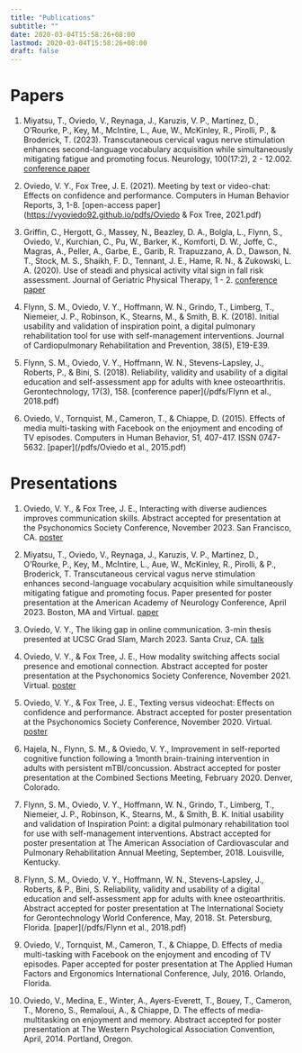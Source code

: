 ```yaml
---
title: "Publications"
subtitle: ""
date: 2020-03-04T15:58:26+08:00
lastmod: 2020-03-04T15:58:26+08:00
draft: false
---
```


# Papers
1. Miyatsu, T., Oviedo, V., Reynaga, J., Karuzis, V. P., Martinez, D., O’Rourke, P., Key, M., McIntire, L., Aue, W., McKinley, R., Pirolli, P., & Broderick, T. (2023). Transcutaneous cervical vagus nerve stimulation enhances second-language vocabulary acquisition while simultaneously mitigating fatigue and promoting focus. Neurology, 100(17:2), 2 - 12.002. [conference paper](https://doi.org/10.1212/WNL.0000000000201931)

2. Oviedo, V. Y., Fox Tree, J. E. (2021). Meeting by text or video-chat: Effects on confidence and performance. Computers in Human Behavior Reports, 3, 1-8. [open-access paper](https://vyoviedo92.github.io/pdfs/Oviedo & Fox Tree, 2021.pdf)

4. Griffin, C., Hergott, G., Massey, N., Beazley, D. A., Bolgla, L., Flynn, S., Oviedo, V., Kurchian, C., Pu, W., Barker, K., Komforti, D. W., Joffe, C., Magras, A., Peller, A., Garbe, E., Garib, R. Trapuzzano, A. D., Dawson, N. T., Stock, M. S., Shaikh, F. D., Tennant, J. E., Hame, R. N., & Zukowski, L. A. (2020). Use of steadi and physical activity vital sign in fall risk assessment. Journal of Geriatric Physical Therapy, 1 - 2. [conference paper](https://doi.org/10.1519/JPT.0000000000000270)
   
5. Flynn, S. M., Oviedo, V. Y., Hoffmann, W. N., Grindo, T., Limberg, T., Niemeier, J. P., Robinson, K., Stearns, M., & Smith, B. K. (2018). Initial usability and validation of inspiration point, a digital pulmonary rehabilitation tool for use with self-management interventions. Journal of Cardiopulmonary Rehabilitation and Prevention, 38(5), E19-E39. 

6. Flynn, S. M., Oviedo, V. Y., Hoffmann, W. N., Stevens-Lapsley, J., Roberts, P., & Bini, S. (2018). Reliability, validity and usability of a digital education and self-assessment app for adults with knee osteoarthritis. Gerontechnology, 17(3), 158. [conference paper](/pdfs/Flynn et al., 2018.pdf)

7. Oviedo, V., Tornquist, M., Cameron, T., & Chiappe, D. (2015). Effects of media multi-tasking with Facebook on the enjoyment and encoding of TV episodes. Computers in Human Behavior, 51, 407-417. ISSN 0747-5632. [paper](/pdfs/Oviedo et al., 2015.pdf)

# Presentations 

1. Oviedo, V. Y., & Fox Tree, J. E., Interacting with diverse audiences improves communication skills. Abstract accepted for presentation at the Psychonomics Society Conference, November 2023. San Francisco, CA. [poster](/pdfs/Psynom_2023.pptx)

2. Miyatsu, T., Oviedo, V., Reynaga, J., Karuzis, V. P., Martinez, D., O’Rourke, P., Key, M., McIntire, L., Aue, W., McKinley, R., Pirolli, & P., Broderick, T. Transcutaneous cervical vagus nerve stimulation enhances second-language vocabulary acquisition while simultaneously mitigating fatigue and promoting focus. Paper presented for poster presentation at the American Academy of Neurology Conference, April 2023. Boston, MA and Virtual. [paper](https://doi.org/10.1212/WNL.0000000000201931)

3. Oviedo, V. Y., The liking gap in online communication. 3-min thesis presented at UCSC Grad Slam, March 2023. Santa Cruz, CA. [talk](https://www.youtube.com/watch?v=fqi2LJn2ovY)

4. Oviedo, V. Y., & Fox Tree, J. E., How modality switching affects social presence and emotional connection. Abstract accepted for poster presentation at the Psychonomics Society Conference, November 2021. Virtual. [poster](/pdfs/Psynom_2021.pptx)

5. Oviedo, V. Y., & Fox Tree, J. E., Texting versus videochat: Effects on confidence and performance. Abstract accepted for poster presentation at the Psychonomics Society Conference, November 2020. Virtual. [poster](/pdfs/Psynom_2020.pptx)

6. Hajela, N., Flynn, S. M., & Oviedo, V. Y., Improvement in self-reported cognitive function following a 1month brain-training intervention in adults with persistent mTBI/concussion. Abstract accepted for poster presentation at the Combined Sections Meeting, February 2020. Denver, Colorado. 

7. Flynn, S. M., Oviedo, V. Y., Hoffmann, W. N., Grindo, T.,  Limberg, T., Niemeier, J. P., Robinson, K., Stearns, M., & Smith, B. K. Initial usability and validation of Inspiration Point: a digital pulmonary rehabilitation tool for use with self-management interventions. Abstract accepted for poster presentation at The American Association of Cardiovascular and Pulmonary Rehabilitation Annual Meeting, September, 2018. Louisville, Kentucky. 

8. Flynn, S. M., Oviedo, V. Y., Hoffmann, W. N., Stevens-Lapsley, J., Roberts, & P., Bini, S. Reliability, validity and usability of a digital education and self-assessment app for adults with knee osteoarthritis. Abstract accepted for poster presentation at The International Society for Gerontechnology World Conference, May, 2018. St. Petersburg, Florida. [paper](/pdfs/Flynn et al., 2018.pdf)

9. Oviedo, V., Tornquist, M., Cameron, T., & Chiappe, D. Effects of media multi-tasking with Facebook on the enjoyment and encoding of TV episodes. Paper accepted for poster presentation at The Applied Human Factors and Ergonomics International Conference, July, 2016. Orlando, Florida.

10. Oviedo, V., Medina, E., Winter, A., Ayers-Everett, T., Bouey, T., Cameron, T., Moreno, S., Remaloui, A., & Chiappe, D. The effects of media-multitasking on enjoyment and memory. Abstract accepted for poster presentation at The Western Psychological Association Convention, April, 2014. Portland, Oregon.

